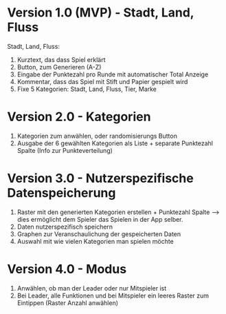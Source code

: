 # Version 1.0 (MVP) - Stadt, Land, Fluss
Stadt, Land, Fluss:
1. Kurztext, das dass Spiel erklärt
2. Button, zum Generieren (A-Z)
3. Eingabe der Punktezahl pro Runde mit automatischer Total Anzeige
4. Kommentar, dass das Spiel mit Stift und Papier gespielt wird
5. Fixe 5 Kategorien: Stadt, Land, Fluss, Tier, Marke

# Version 2.0 - Kategorien
1. Kategorien zum anwählen, oder randomisierungs Button 
2. Ausgabe der 6 gewählten Kategorien als Liste + separate Punktezahl Spalte (Info zur Punkteverteilung)

# Version 3.0 - Nutzerspezifische Datenspeicherung
1. Raster mit den generierten Kategorien erstellen + Punktezahl Spalte --> dies ermöglicht dem Spieler das Spielen in der App selber.
2. Daten nutzerspezifisch speichern 
3. Graphen zur Veranschaulichung der gespeicherten Daten
4. Auswahl mit wie vielen Kategorien man spielen möchte

# Version 4.0 - Modus
1. Anwählen, ob man der Leader oder nur Mitspieler ist
2. Bei Leader, alle Funktionen und bei Mitspieler ein leeres Raster zum Eintippen (Raster Anzahl anwählen)
